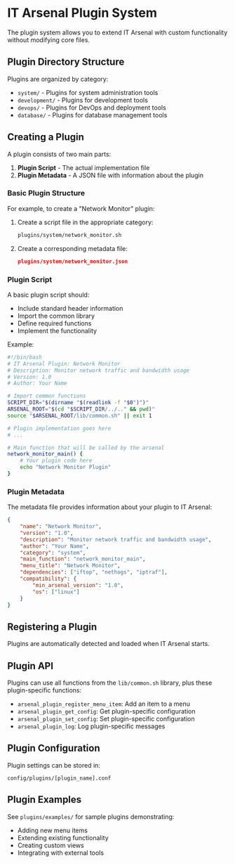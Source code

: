 # IT Arsenal Plugin System

The plugin system allows you to extend IT Arsenal with custom functionality without modifying core files.

## Plugin Directory Structure

Plugins are organized by category:

- `system/` - Plugins for system administration tools
- `development/` - Plugins for development tools
- `devops/` - Plugins for DevOps and deployment tools
- `database/` - Plugins for database management tools

## Creating a Plugin

A plugin consists of two main parts:

1. **Plugin Script** - The actual implementation file
2. **Plugin Metadata** - A JSON file with information about the plugin

### Basic Plugin Structure

For example, to create a "Network Monitor" plugin:

1. Create a script file in the appropriate category:
   ```bash
   plugins/system/network_monitor.sh
   ```

2. Create a corresponding metadata file:
   ```json
   plugins/system/network_monitor.json
   ```

### Plugin Script

A basic plugin script should:

- Include standard header information
- Import the common library
- Define required functions
- Implement the functionality

Example:

```bash
#!/bin/bash
# IT Arsenal Plugin: Network Monitor
# Description: Monitor network traffic and bandwidth usage
# Version: 1.0
# Author: Your Name

# Import common functions
SCRIPT_DIR="$(dirname "$(readlink -f "$0")")"
ARSENAL_ROOT="$(cd "$SCRIPT_DIR/../.." && pwd)"
source "$ARSENAL_ROOT/lib/common.sh" || exit 1

# Plugin implementation goes here
# ...

# Main function that will be called by the arsenal
network_monitor_main() {
    # Your plugin code here
    echo "Network Monitor Plugin"
}
```

### Plugin Metadata

The metadata file provides information about your plugin to IT Arsenal:

```json
{
    "name": "Network Monitor",
    "version": "1.0",
    "description": "Monitor network traffic and bandwidth usage",
    "author": "Your Name",
    "category": "system",
    "main_function": "network_monitor_main",
    "menu_title": "Network Monitor",
    "dependencies": ["iftop", "nethogs", "iptraf"],
    "compatibility": {
        "min_arsenal_version": "1.0",
        "os": ["linux"]
    }
}
```

## Registering a Plugin

Plugins are automatically detected and loaded when IT Arsenal starts.

## Plugin API

Plugins can use all functions from the `lib/common.sh` library, plus these plugin-specific functions:

- `arsenal_plugin_register_menu_item`: Add an item to a menu
- `arsenal_plugin_get_config`: Get plugin-specific configuration
- `arsenal_plugin_set_config`: Set plugin-specific configuration
- `arsenal_plugin_log`: Log plugin-specific messages

## Plugin Configuration

Plugin settings can be stored in:

```
config/plugins/[plugin_name].conf
```

## Plugin Examples

See `plugins/examples/` for sample plugins demonstrating:

- Adding new menu items
- Extending existing functionality
- Creating custom views
- Integrating with external tools

